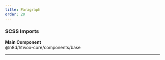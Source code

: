 ```yaml
---
title: Paragraph
order: 20
---
```


### SCSS Imports

**Main Component**\
@n8d/htwoo-core/components/base

***